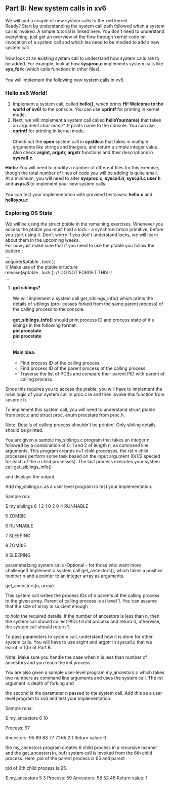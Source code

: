 ## Part B: New system calls in xv6

We will add a couple of new system calls to the xv6 kernel.<br />
Ready? Start by understanding the system call path followed when a system call is invoked. A simple tutorial is linked here. You don't need to understand everything, just get an overview of the flow through kernel code on invocation of a system call and which les need to be modied to add a new system call.<br /><br />
Now look at an existing system call to understand how system calls are to be added. For example, look at how **sysproc.c** implements system calls like **sys_fork** (which calls functions in other files).<br /><br />
You will implement the following new system calls in xv6.<br />
### Hello xv6 World!
1. Implement a system call, called **hello()**, which prints **Hi! Welcome to the world of xv6!** to the console. You can use **cprintf** for printing in kernel mode.
2. Next, we will implement a system call called **helloYou(name)** that takes an argument **char* name**. It prints name to the console. You can use **cprintf** for printing in kernel mode.<br /><br />
Check out the **open** system call in **sysfile.c** that takes in multiple arguments like strings and integers, and return a simple integer value.<br />
Also check **argint, argptr, argstr** functions and their descriptions in **syscall.c**.

**Hints:** You will need to modify a number of different files for this exercise, though the total number of lines of code you will be adding is quite small.<br />
At a minimum, you will need to alter **sysproc.c, syscall.h, syscall.c user.h** and **usys.S** to implement your new system calls.<br /><br />
You can test your implementation with provided testcases: **hello.c** and **helloyou.c**

### Exploring OS State
We will be using the struct ptable in the remaining exercises. Whenever you access the ptable you must hold a lock - a synchronization primitive, before you start using it. Don't worry if you don't understand locks, we will learn about them in the upcoming weeks.<br />
For now just make sure that if you need to use the ptable you follow the pattern :<br />
...<br />
acquire(&ptable . lock );<br />
// Make use of the ptable structure<br />
release(&ptable . lock ); // DO NOT FORGET THIS !!<br />
...<br />
1. **got siblings?**<br /><br />
We will implement a system call get_siblings_info() which prints the details of siblings (pro- cesses forked from the same parent process) of the calling process to the console.<br /><br />
**get_siblings_info()** should print process ID and process state of it's sibings in the following format.<br />
**pid procstate**<br />
**pid procstate**<br />
...<br /><br />
**Main Idea:**<br /><br />
    - Find process ID of the calling process.
    - Find process ID of the parent process of the calling process.
    - Traverse the list of PCBs and compare their parent PID with parent of calling process.<br />

Since this requires you to access the ptable, you will have to implement the main logic of your system call in proc.c le and then invoke this function from sysproc.h.

To implement this system call, you will need to understand struct ptable from proc.c and struct proc, enum procstate from proc.h.

Note: Details of calling process shouldn't be printed. Only sibling details should be printed.

You are given a sample my_siblings.c program that takes an integer n, followed by a combination of 0, 1 and 2 of length n, as command line arguments. This program creates n+1 child processes, the rst n child processes perform some task based on the input argument (0/1/2 specied for each of the n child processes). The last process executes your system call get_siblings_info()

and displays the output.

Add my_siblings.c as a user level program to test your implementation.

Sample run:

$ my siblings 6 1 2 1 0 2 0 4 RUNNABLE

5 ZOMBIE

6 RUNNABLE

7 SLEEPING

8 ZOMBIE

9 SLEEPING

parameterizing system calls (Optional - for those who want more challenge!) Implement a system call get_ancestors(), which takes a positive number n and a pointer
to an integer array as arguments.

get_ancestors(n, array)

This system call writes the process IDs of n parents of the calling process to the given array. Parent of calling process is at level 1. You can assume that the size of array is su cient enough

to hold the required details. If the number of ancestors is less than n, then the system call should collect PIDs till init process and return 0, otherwise, the system call should return 1.

To pass parameters to system call, understand how it is done for other system calls. You will have to use argint and argptr in syscall.c that we learnt in 1(b) of Part B.

Note: Make sure you handle the case when n is less than number of ancestors and you reach the init process.

You are also given a sample user-level program my_ancestors.c which takes two numbers as command line arguments and uses the system call. The rst argument is depth of forking and

the second is the parameter n passed to the system call. Add this as a user level program to xv6 and test your implementation.

Sample runs:

$ my_ancestors 6 10

Process: 97

Ancestors: 95 89 83 77 71 65 2 1 Return value: 0

the my_ancestors program creates 6 child process in a recursive manner and the get_ancestors(n, buf) system call is invoked from the 6th child process. Here, pid of the parent process is 65 and parent

pid of 6th child process is 95.

$ my_ancestors 5 3 Process: 59 Ancestors: 58 52 46 Return value: 1

